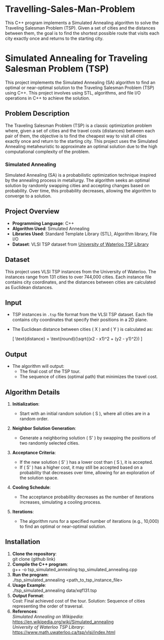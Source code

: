 # Travelling-Sales-Man-Problem
This C++ program implements a Simulated Annealing algorithm to solve the Traveling Salesman Problem (TSP). Given a set of cities and the distances between them, the goal is to find the shortest possible route that visits each city exactly once and returns to the starting city.
# Simulated Annealing for Traveling Salesman Problem (TSP)

This project implements the Simulated Annealing (SA) algorithm to find an optimal or near-optimal solution to the Traveling Salesman Problem (TSP) using C++. This project involves using STL, algorithms, and file I/O operations in C++ to achieve the solution.

## Problem Description

The Traveling Salesman Problem (TSP) is a classic optimization problem where, given a set of cities and the travel costs (distances) between each pair of them, the objective is to find the cheapest way to visit all cities exactly once and return to the starting city. This project uses the Simulated Annealing metaheuristic to approximate an optimal solution due to the high computational complexity of the problem.

### Simulated Annealing

Simulated Annealing (SA) is a probabilistic optimization technique inspired by the annealing process in metallurgy. The algorithm seeks an optimal solution by randomly swapping cities and accepting changes based on probability. Over time, this probability decreases, allowing the algorithm to converge to a solution.

## Project Overview

- **Programming Language**: C++
- **Algorithm Used**: Simulated Annealing
- **Libraries Used**: Standard Template Library (STL), Algorithm library, File I/O
- **Dataset**: VLSI TSP dataset from [University of Waterloo TSP Library](http://www.math.uwaterloo.ca/tsp/vlsi/index.html)

## Dataset

This project uses VLSI TSP instances from the University of Waterloo. The instances range from 131 cities to over 744,000 cities. Each instance file contains city coordinates, and the distances between cities are calculated as Euclidean distances.

## Input

- TSP instances in `.tsp` file format from the VLSI TSP dataset. Each file contains city coordinates that specify their positions in a 2D plane.
- The Euclidean distance between cities \( X \) and \( Y \) is calculated as:
  
  \[
  \text{distance} = \text{round}(\sqrt{(x2 - x1)^2 + (y2 - y1)^2})
  \]

## Output

- The algorithm will output:
  - The final cost of the TSP tour.
  - The sequence of cities (optimal path) that minimizes the travel cost.

## Algorithm Details

1. **Initialization**:
   - Start with an initial random solution \( S \), where all cities are in a random order.

2. **Neighbor Solution Generation**:
   - Generate a neighboring solution \( S' \) by swapping the positions of two randomly selected cities.

3. **Acceptance Criteria**:
   - If the new solution \( S' \) has a lower cost than \( S \), it is accepted.
   - If \( S' \) has a higher cost, it may still be accepted based on a probability that decreases over time, allowing for an exploration of the solution space.

4. **Cooling Schedule**:
   - The acceptance probability decreases as the number of iterations increases, simulating a cooling process.

5. **Iterations**:
   - The algorithm runs for a specified number of iterations (e.g., 10,000) to find an optimal or near-optimal solution.

## Installation

1. **Clone the repository**:<br>
   git clone (github link)
2. **Compile the C++ program**:<br>
   g++ -o tsp_simulated_annealing tsp_simulated_annealing.cpp
3. **Run the program**:<br>
   ./tsp_simulated_annealing <path_to_tsp_instance_file>
4. **Usage Example**:<br>
   ./tsp_simulated_annealing data/xqf131.tsp
5. **Output Format**:<br>
   Cost: Final achieved cost of the tour.
   Solution: Sequence of cities representing the order of traversal.
6. **References**:<br>
   *Simulated Annealing on Wikipedia*:<br> https://en.wikipedia.org/wiki/Simulated_annealing<br>
   *University of Waterloo TSP Library*:<br> https://www.math.uwaterloo.ca/tsp/vlsi/index.html

